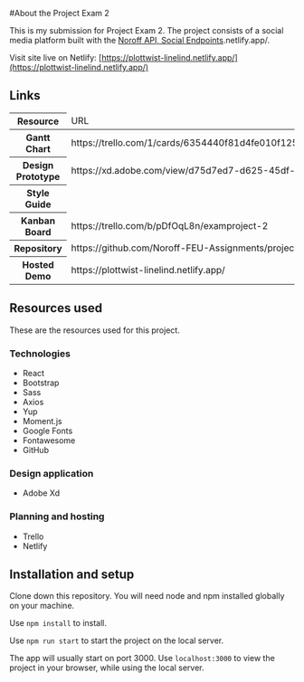 #About the Project Exam 2

This is my submission for Project Exam 2.
The project consists of a social media platform built with the [Noroff API, Social Endpoints](https://noroff-api-docs).netlify.app/.

Visit site live on Netlify: [https://plottwist-linelind.netlify.app/](https://plottwist-linelind.netlify.app/)

## Links

<table>
  <thead>
    <tr>
      <th>Resource</th>
      <td>URL</td>
    </tr>
  </thead>
  <tbody>
    <tr>
      <th>Gantt Chart</th>
      <td>
        https://trello.com/1/cards/6354440f81d4fe010f125e45/attachments/6354442d8fcd2c005a985218/previews/6354442e8fcd2c005a985225/download/placker_gantt_export_202210222126.png
      </td>
    </tr>
    <tr>
      <th>Design Prototype</th>
      <td>https://xd.adobe.com/view/d75d7ed7-d625-45df-984b-e91f673efc82-820e/</td>
    </tr>
    <tr>
      <th>Style Guide</th>
      <td></td>
    </tr>
    <tr>
      <th>Kanban Board</th>
      <td>https://trello.com/b/pDfOqL8n/examproject-2</td>
    </tr>
    <tr>
      <th>Repository</th>
      <td>https://github.com/Noroff-FEU-Assignments/project-exam-2-linelind</td>
    </tr>
    <tr>
      <th>Hosted Demo</th>
      <td>https://plottwist-linelind.netlify.app/</td>
    </tr>
  </tbody>
</table>

## Resources used

These are the resources used for this project.

### Technologies

- React
- Bootstrap
- Sass
- Axios
- Yup
- Moment.js
- Google Fonts
- Fontawesome
- GitHub

### Design application

- Adobe Xd

### Planning and hosting

- Trello
- Netlify

## Installation and setup

Clone down this repository. You will need node and npm installed globally on your machine.

Use `npm install` to install.

Use `npm run start` to start the project on the local server.

The app will usually start on port 3000. Use `localhost:3000` to view the project in your browser, while using the local server.
